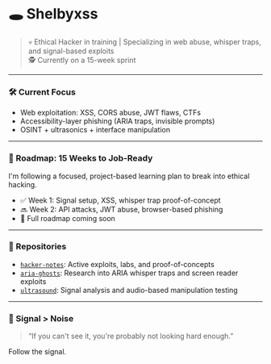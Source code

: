 # 🕳️ Shelbyxss

> 💀 Ethical Hacker in training | Specializing in web abuse, whisper traps, and signal-based exploits  
> 🕵️ Currently on a 15-week sprint 

---

### 🛠️ Current Focus
- Web exploitation: XSS, CORS abuse, JWT flaws, CTFs
- Accessibility-layer phishing (ARIA traps, invisible prompts)
- OSINT + ultrasonics + interface manipulation

---

### 🎯 Roadmap: 15 Weeks to Job-Ready
I'm following a focused, project-based learning plan to break into ethical hacking.

- ✅ Week 1: Signal setup, XSS, whisper trap proof-of-concept
- 🔜 Week 2: API attacks, JWT abuse, browser-based phishing
- 🔮 Full roadmap coming soon

---

### 📂 Repositories
- [`hacker-notes`](https://github.com/Shelbyxss/hacker-notes): Active exploits, labs, and proof-of-concepts
- [`aria-ghosts`](https://github.com/Shelbyxss/aria-ghosts): Research into ARIA whisper traps and screen reader exploits
- [`ultrasound`](https://github.com/Shelbyxss/ultrasound): Signal analysis and audio-based manipulation testing

---

### 📡 Signal > Noise
> “If you can't see it, you're probably not looking hard enough.”

Follow the signal.
